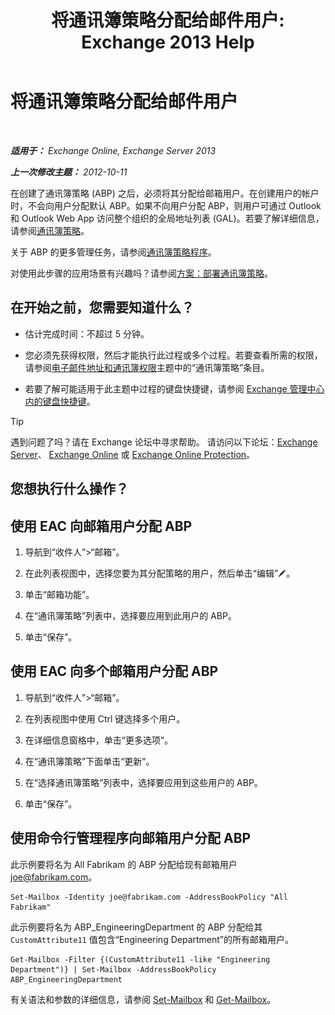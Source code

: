 ﻿---
title: '将通讯簿策略分配给邮件用户: Exchange 2013 Help'
TOCTitle: 将通讯簿策略分配给邮件用户
ms:assetid: bdfe6575-24c0-47d0-9cfb-ece910db248b
ms:mtpsurl: https://technet.microsoft.com/zh-cn/library/Hh529942(v=EXCHG.150)
ms:contentKeyID: 50491539
ms.date: 01/11/2018
mtps_version: v=EXCHG.150
ms.translationtype: HT
---

# 将通讯簿策略分配给邮件用户

 

_**适用于：** Exchange Online, Exchange Server 2013_

_**上一次修改主题：** 2012-10-11_

在创建了通讯簿策略 (ABP) 之后，必须将其分配给邮箱用户。在创建用户的帐户时，不会向用户分配默认 ABP。如果不向用户分配 ABP，则用户可通过 Outlook 和 Outlook Web App 访问整个组织的全局地址列表 (GAL)。若要了解详细信息，请参阅[通讯簿策略](address-book-policies-exchange-2013-help.md)。

关于 ABP 的更多管理任务，请参阅[通讯簿策略程序](address-book-policy-procedures-exchange-2013-help.md)。

对使用此步骤的应用场景有兴趣吗？请参阅[方案：部署通讯簿策略](scenario-deploying-address-book-policies-exchange-2013-help.md)。

## 在开始之前，您需要知道什么？

  - 估计完成时间：不超过 5 分钟。

  - 您必须先获得权限，然后才能执行此过程或多个过程。若要查看所需的权限，请参阅[电子邮件地址和通讯簿权限](email-address-and-address-book-permissions-exchange-2013-help.md)主题中的“通讯簿策略”条目。

  - 若要了解可能适用于此主题中过程的键盘快捷键，请参阅 [Exchange 管理中心内的键盘快捷键](keyboard-shortcuts-in-the-exchange-admin-center-exchange-online-protection-help.md)。

> [!tip]
> 遇到问题了吗？请在 Exchange 论坛中寻求帮助。 请访问以下论坛：<a href="https://go.microsoft.com/fwlink/p/?linkid=60612">Exchange Server</a>、 <a href="https://go.microsoft.com/fwlink/p/?linkid=267542">Exchange Online</a> 或 <a href="https://go.microsoft.com/fwlink/p/?linkid=285351">Exchange Online Protection</a>。


## 您想执行什么操作？

## 使用 EAC 向邮箱用户分配 ABP

1.  导航到“收件人”\>“邮箱”。

2.  在此列表视图中，选择您要为其分配策略的用户，然后单击“编辑”![编辑图标](images/Bb124582.6f53ccb2-1f13-4c02-bea0-30690e6ea71d(EXCHG.150).gif "编辑图标")。

3.  单击“邮箱功能”。

4.  在“通讯簿策略”列表中，选择要应用到此用户的 ABP。

5.  单击“保存”。

## 使用 EAC 向多个邮箱用户分配 ABP

1.  导航到“收件人”\>“邮箱”。

2.  在列表视图中使用 Ctrl 键选择多个用户。

3.  在详细信息窗格中，单击“更多选项”。

4.  在“通讯簿策略”下面单击“更新”。

5.  在“选择通讯簿策略”列表中，选择要应用到这些用户的 ABP。

6.  单击“保存”。

## 使用命令行管理程序向邮箱用户分配 ABP

此示例要将名为 All Fabrikam 的 ABP 分配给现有邮箱用户 joe@fabrikam.com。

    Set-Mailbox -Identity joe@fabrikam.com -AddressBookPolicy "All Fabrikam"

此示例要将名为 ABP\_EngineeringDepartment 的 ABP 分配给其 `CustomAttribute11` 值包含“Engineering Department”的所有邮箱用户。

    Get-Mailbox -Filter {(CustomAttribute11 -like "Engineering Department")} | Set-Mailbox -AddressBookPolicy ABP_EngineeringDepartment

有关语法和参数的详细信息，请参阅 [Set-Mailbox](https://technet.microsoft.com/zh-cn/library/bb123981\(v=exchg.150\)) 和 [Get-Mailbox](https://technet.microsoft.com/zh-cn/library/bb123685\(v=exchg.150\))。

